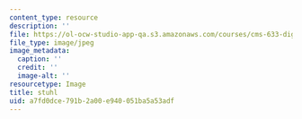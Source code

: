 ```yaml
---
content_type: resource
description: ''
file: https://ol-ocw-studio-app-qa.s3.amazonaws.com/courses/cms-633-digital-humanities-spring-2015/a7fd0dce791b2a00e940051ba5a53adf_IMG_8842.jpg
file_type: image/jpeg
image_metadata:
  caption: ''
  credit: ''
  image-alt: ''
resourcetype: Image
title: stuhl
uid: a7fd0dce-791b-2a00-e940-051ba5a53adf
---
```


